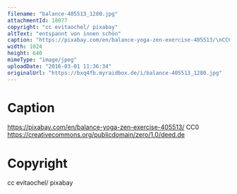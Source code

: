 ```yaml
---
filename: "balance-405513_1280.jpg"
attachmentId: 18077
copyright: "cc evitaochel/ pixabay"
altText: "entspannt von innen schön"
caption: "https://pixabay.com/en/balance-yoga-zen-exercise-405513/\nCC0\nhttps://creativecommons.org/publicdomain/zero/1.0/deed.de"
width: 1024
height: 640
mimeType: "image/jpeg"
uploadDate: "2016-03-01 11:36:34"
originalUrl: "https://bxq4fb.myraidbox.de/i/balance-405513_1280.jpg"
---
```


# Caption

https://pixabay.com/en/balance-yoga-zen-exercise-405513/
CC0
https://creativecommons.org/publicdomain/zero/1.0/deed.de

# Copyright

cc evitaochel/ pixabay

